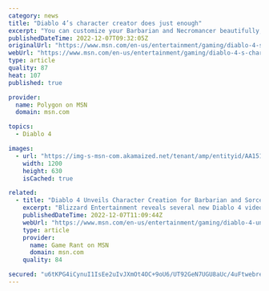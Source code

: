 ```yaml
---
category: news
title: "Diablo 4’s character creator does just enough"
excerpt: "You can customize your Barbarian and Necromancer beautifully, but only to a point Diablo 4 does character creation and customization better than any Diablo game to date, letting players design their ..."
publishedDateTime: 2022-12-07T09:32:05Z
originalUrl: "https://www.msn.com/en-us/entertainment/gaming/diablo-4-s-character-creator-does-just-enough/ar-AA151iGv"
webUrl: "https://www.msn.com/en-us/entertainment/gaming/diablo-4-s-character-creator-does-just-enough/ar-AA151iGv"
type: article
quality: 87
heat: 107
published: true

provider:
  name: Polygon on MSN
  domain: msn.com

topics:
  - Diablo 4

images:
  - url: "https://img-s-msn-com.akamaized.net/tenant/amp/entityid/AA151iGh.img?h=630&w=1200&m=6&q=60&o=t&l=f&f=jpg&x=656&y=159"
    width: 1200
    height: 630
    isCached: true

related:
  - title: "Diablo 4 Unveils Character Creation for Barbarian and Sorcerer"
    excerpt: "Blizzard Entertainment reveals several new Diablo 4 videos, including detailed footage of the game's breathtaking character customization screen."
    publishedDateTime: 2022-12-07T11:09:44Z
    webUrl: "https://www.msn.com/en-us/entertainment/gaming/diablo-4-unveils-character-creation-for-barbarian-and-sorcerer/ar-AA151pW1"
    type: article
    provider:
      name: Game Rant on MSN
      domain: msn.com
    quality: 84

secured: "u6tKPG4iCynuI1IsEe2uIvJXmOt4OC+9oU6/UT92GeN7UGU8aUc/4uFtwebre/oXBnTjl+vRItuFHhCE3FeB8cFPE/BpAtQnrdbRpxMG7omqJY+c9DCFbcKc86zzGXKwh/UsbQwnTvMtfeIHmQIE/67lncENkT51DcEjc4ucO5aBf/iPoC0hVDOQYlrHhQY8TMjX6ReHhq+IHbzSwUIbJ0lh6ADfeAGDpISy05qkhGhVHGax8bZUFNpPO4n8OAL4Yre1KbcHfXrz19z31Cv+cm3oI+4vZFsP6bYLCi4TBDOLP4rHMjq0fhWDqoRoiMZiWsBLElRMRIHvgBEOIKXgyafnqeKT7wPkxxUDaanpiCg=;Z4ZnB5cGLDXU+adnpqwaGg=="
---
```


